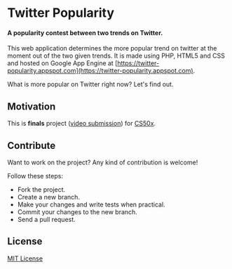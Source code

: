 # Twitter Popularity
#### A popularity contest between two trends on Twitter.

This web application determines the more popular trend on twitter at the moment out of the two given trends. It is made using PHP, HTML5 and CSS and hosted on Google App Engine at [https://twitter-popularity.appspot.com](https://twitter-popularity.appspot.com).

What is more popular on Twitter right now? Let's find out.

## Motivation

This is **finals** project ([video submission](http://youtu.be/C8htZZk8syw)) for [CS50x](https://www.edx.org/course/introduction-computer-science-harvardx-cs50x).

## Contribute

Want to work on the project? Any kind of contribution is welcome!

Follow these steps:
- Fork the project.
- Create a new branch.
- Make your changes and write tests when practical.
- Commit your changes to the new branch.
- Send a pull request.

## License

[MIT License](https://github.com/ankitaggarwal011/TwitterPopularity/blob/master/LICENSE)